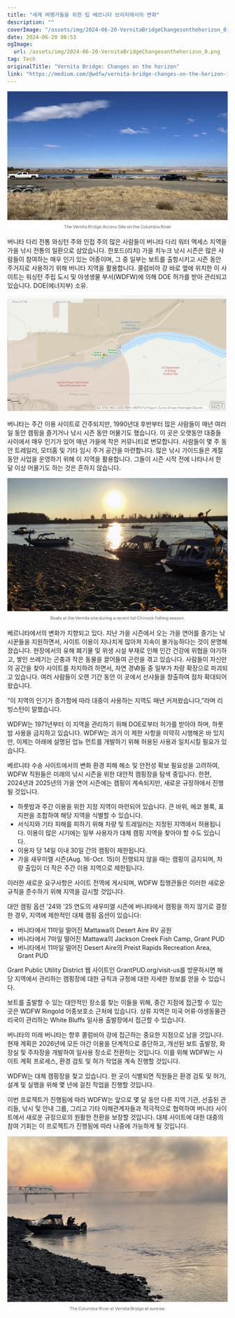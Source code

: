 ```yaml
---
title: "세계 여행가들을 위한 팁 베르니타 브리지에서의 변화"
description: ""
coverImage: "/assets/img/2024-06-20-VernitaBridgeChangesonthehorizon_0.png"
date: 2024-06-20 06:53
ogImage: 
  url: /assets/img/2024-06-20-VernitaBridgeChangesonthehorizon_0.png
tag: Tech
originalTitle: "Vernita Bridge: Changes on the horizon"
link: "https://medium.com/@wdfw/vernita-bridge-changes-on-the-horizon-1e89f95c0552"
---
```



![img](/assets/img/2024-06-20-VernitaBridgeChangesonthehorizon_0.png)

버니타 다리 전통
와싱턴 주와 인접 주의 많은 사람들이 버니타 다리 워터 액세스 지역을 가을 낚시 전통의 일환으로 삼았습니다. 한포드(리치) 가을 치누크 낚시 시즌은 많은 사람들이 참여하는 매우 인기 있는 어종이며, 그 중 일부는 보트를 출항시키고 시즌 동안 주거지로 사용하기 위해 버니타 지역을 활용합니다. 콜럼비아 강 바로 옆에 위치한 이 사이트는 워싱턴 주립 도시 및 야생생물 부서(WDFW)에 의해 DOE 허가를 받아 관리되고 있습니다. DOE(에너지부) 소유.

![img](/assets/img/2024-06-20-VernitaBridgeChangesonthehorizon_1.png)

버니타는 주간 이용 사이트로 간주되지만, 1990년대 후반부터 많은 사람들이 매년 여러 일 동안 캠핑을 즐기거나 낚시 시즌 동안 머물기도 했습니다. 이 곳은 오랫동안 대중들 사이에서 매우 인기가 있어 매년 가을에 작은 커뮤니티로 변모합니다. 사람들이 몇 주 동안 트레일러, 모터홈 및 기타 임시 주거 공간을 마련합니다. 많은 낚시 가이드들은 계절 동안 사업을 운영하기 위해 이 지역을 활용합니다. 그들이 시즌 시작 전에 나타나서 한 달 이상 머물기도 하는 것은 흔하지 않습니다.

<div class="content-ad"></div>

![Vernita Bridge](/assets/img/2024-06-20-VernitaBridgeChangesonthehorizon_2.png)

베르니타에서의 변화가 지향되고 있다. 지난 가을 시즌에서 오는 가을 연어를 즐기는 낚시꾼들을 지원하면서, 사이트 이용이 지나치게 많아져 지속이 불가능하다는 것이 분명해졌습니다. 현장에서의 유해 폐기물 및 위생 시설 부재로 인해 인간 건강에 위협을 야기하고, 쌓인 쓰레기는 곤충과 작은 동물을 끌어들여 곤란을 겪고 있습니다. 사람들이 자신만의 공간을 찾아 사이트를 차지하려 하면서, 자연 경Ꟃ들 중 일부가 차량 확장으로 파괴되고 있습니다. 여러 사람들이 오랜 기간 동안 이 곳에서 선샤들을 창출하여 점차 확대되어 왔습니다.

“이 지역의 인기가 증가함에 따라 대중이 사용하는 지역도 매년 커져왔습니다,”라며 리빙스턴이 말했습니다.

WDFW는 1971년부터 이 지역을 관리하기 위해 DOE로부터 허가를 받아야 하며, 하룻밤 사용을 금지하고 있습니다. WDFW는 과거 이 제한 사항을 미약히 시행해온 바 있지만, 이제는 아래에 설명된 업뉴 먼트를 개발하기 위해 허용된 사용과 일치시킬 필요가 있습니다.

베르니타 수송 사이트에서의 변화
환경 피해 해소 및 안전성 확보 필요성을 고려하여, WDFW 직원들은 미래의 낚시 시즌을 위한 대안적 캠핑장을 탐색 중입니다. 한편, 2024년과 2025년의 가을 연어 시즌에는 캠핑이 계속되지만, 새로운 규정하에서 진행될 것입니다.

<div class="content-ad"></div>

- 하룻밤과 주간 이용을 위한 지정 지역이 마련되어 있습니다. 큰 바위, 에코 블록, 표지판을 조합하여 해당 지역을 식별할 수 있습니다.
- 서식지와 기타 피해를 피하기 위해 차량 및 트레일러는 지정된 지역에서 허용됩니다. 이용이 많은 시기에는 일부 사용자가 대체 캠핑 지역을 찾아야 할 수도 있습니다.
- 이용자 당 14일 이내 30일 간의 캠핑이 제한됩니다.
- 가을 새우미엘 시즌(Aug. 16-Oct. 15)이 진행되지 않을 때는 캠핑이 금지되며, 차량 출입이 더 작은 주간 이용 지역으로 제한됩니다.

이러한 새로운 요구사항은 사이트 전역에 게시되며, WDFW 집행관들은 이러한 새로운 규칙을 준수하기 위해 지역을 감시할 것입니다.

대안 캠핑 옵션
'24와 '25 연도의 새우미엘 시즌에 버니타에서 캠핑을 하지 않기로 결정한 경우, 지역에 제한적인 대체 캠핑 옵션이 있습니다:

- 버니타에서 11마일 떨어진 Mattawa의 Desert Aire RV 공원
- 버니타에서 7마일 떨어진 Mattawa의 Jackson Creek Fish Camp, Grant PUD
- 버니타에서 11마일 떨어진 Desert Aire의 Preist Rapids Recreation Area, Grant PUD

<div class="content-ad"></div>

Grant Public Utility District 웹 사이트인 GrantPUD.org/visit-us를 방문하시면 해당 지역에서 관리하는 캠핑장에 대한 규칙과 규정에 대한 자세한 정보를 얻을 수 있습니다.

보트를 출발할 수 있는 대안적인 장소를 찾는 이들을 위해, 중간 지점에 접근할 수 있는 곳은 WDFW Ringold 어종보호소 근처에 있습니다. 상류 지역은 미국 어류·야생동물관리국이 관리하는 White Bluffs 일사용 출발장에서 접근할 수 있습니다.

버니타의 미래
버니타는 향후 콜럼비아 강에 접근하는 중요한 지점으로 남을 것입니다. 현재 계획은 2026년에 모든 야간 이용을 단계적으로 중단하고, 개선된 보트 출발장, 화장실 및 주차장을 개발하여 일사용 장소로 전환하는 것입니다. 이를 위해 WDFW는 사이트 계획 프로세스, 환경 검토 및 허가 작업을 계속 진행할 것입니다.

WDFW는 대체 캠핑장을 찾고 있습니다. 한 곳이 식별되면 직원들은 환경 검토 및 허가, 설계 및 실행을 위해 몇 년에 걸친 작업을 진행할 것입니다.

이번 프로젝트가 진행됨에 따라 WDFW는 앞으로 몇 달 동안 다른 지역 기관, 선출된 관리들, 낚시 및 안내 그룹, 그리고 기타 이해관계자들과 적극적으로 협력하여 버니타 사이트에서 새로운 규정으로의 원활한 전환을 보장할 것입니다. 대체 사이트에 대한 대중의 참여 기회는 이 프로젝트가 진행됨에 따라 나중에 가능하게 될 것입니다.

<div class="content-ad"></div>

![Vernita Bridge Changes on the Horizon](/assets/img/2024-06-20-VernitaBridgeChangesonthehorizon_3.png)